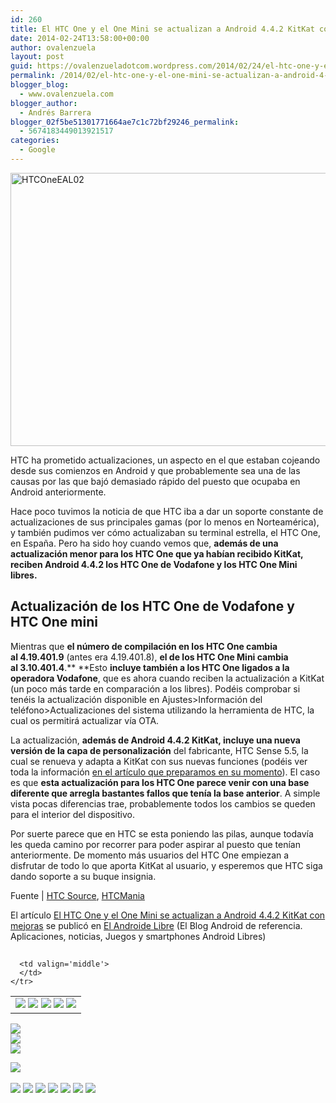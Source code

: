 ```yaml
---
id: 260
title: El HTC One y el One Mini se actualizan a Android 4.4.2 KitKat con mejoras
date: 2014-02-24T13:58:00+00:00
author: ovalenzuela
layout: post
guid: https://ovalenzueladotcom.wordpress.com/2014/02/24/el-htc-one-y-el-one-mini-se-actualizan-a-android-4-4-2-kitkat-con-mejoras
permalink: /2014/02/el-htc-one-y-el-one-mini-se-actualizan-a-android-4-4-2-kitkat-con-mejoras.html
blogger_blog:
  - www.ovalenzuela.com
blogger_author:
  - Andrés Barrera
blogger_02f5be51301771664ae7c1c72bf29246_permalink:
  - 5674183449013921517
categories:
  - Google
---
```

[<img class="aligncenter size-large wp-image-108468" alt="HTCOneEAL02" src="http://www.elandroidelibre.com/wp-content/uploads/2013/08/HTCOneEAL02-660x437.png" width="660" height="437" />](http://www.elandroidelibre.com/wp-content/uploads/2013/08/HTCOneEAL02.png)

HTC ha prometido actualizaciones, un aspecto en el que estaban cojeando desde sus comienzos en Android y que probablemente sea una de las causas por las que bajó demasiado rápido del puesto que ocupaba en Android anteriormente.

Hace poco tuvimos la noticia de que HTC iba a dar un soporte constante de actualizaciones de sus principales gamas (por lo menos en Norteamérica), y también pudimos ver cómo actualizaban su terminal estrella, el HTC One, en España. Pero ha sido hoy cuando vemos que, **además de una actualización menor para los HTC One que ya habían recibido KitKat, reciben Android 4.4.2 los HTC One de Vodafone y los HTC One Mini libres.**

## Actualización de los HTC One de Vodafone y HTC One mini

Mientras que **el número de compilación en los HTC One cambia al 4.19.401.9** (antes era 4.19.401.8), **el de los HTC One Mini cambia al 3.10.401.4**.** **Esto **incluye también a los HTC One ligados a la operadora Vodafone**, que es ahora cuando reciben la actualización a KitKat (un poco más tarde en comparación a los libres). Podéis comprobar si tenéis la actualización disponible en Ajustes>Información del teléfono>Actualizaciones del sistema utilizando la herramienta de HTC, la cual os permitirá actualizar vía OTA.

La actualización, **además de Android 4.4.2 KitKat, incluye una nueva versión de la capa de personalización** del fabricante, HTC Sense 5.5, la cual se renueva y adapta a KitKat con sus nuevas funciones (podéis ver toda la información <a href="http://www.elandroidelibre.com/2014/01/htc-one-se-actualiza-oficialmente-a-android-4-4-2-kitkat-en-espana.html" target="_blank">en el artículo que preparamos en su momento</a>). El caso es que **esta actualización para los HTC One parece venir con una base diferente que arregla bastantes fallos que tenía la base anterior**. A simple vista pocas diferencias trae, probablemente todos los cambios se queden para el interior del dispositivo.

Por suerte parece que en HTC se esta poniendo las pilas, aunque todavía les queda camino por recorrer para poder aspirar al puesto que tenían anteriormente. De momento más usuarios del HTC One empiezan a disfrutar de todo lo que aporta KitKat al usuario, y esperemos que HTC siga dando soporte a su buque insignia.

Fuente | <a href="http://htcsource.com/2014/02/htc-one-android-4-4-2-update-rolling-out-across-western-europe/" target="_blank">HTC Source</a>, <a href="http://www.htcmania.com/showthread.php?t=764887" target="_blank">HTCMania</a>

El artículo [El HTC One y el One Mini se actualizan a Android 4.4.2 KitKat con mejoras](http://www.elandroidelibre.com/2014/02/el-htc-one-y-el-one-mini-se-actualizan-a-android-4-4-2-kitkat-con-mejoras.html) se publicó en [El Androide Libre](http://www.elandroidelibre.com) (El Blog Android de referencia. Aplicaciones, noticias, Juegos y smartphones Android Libres)


<img width="1" height="1" src="http://rss.feedsportal.com/c/34005/f/617036/s/377a8391/sc/15/mf.gif" border="0" /> 

<div>
  <table border='0'>
    <tr>
      <td valign='middle'>
        <a href="http://share.feedsportal.com/share/twitter/?u=http%3A%2F%2Fwww.elandroidelibre.com%2F2014%2F02%2Fel-htc-one-y-el-one-mini-se-actualizan-a-android-4-4-2-kitkat-con-mejoras.html&t=El+HTC+One+y+el+One+Mini+se+actualizan+a+Android+4.4.2+KitKat+con+mejoras" target="_blank"><img src="http://res3.feedsportal.com/social/twitter.png" border="0" /></a> <a href="http://share.feedsportal.com/share/facebook/?u=http%3A%2F%2Fwww.elandroidelibre.com%2F2014%2F02%2Fel-htc-one-y-el-one-mini-se-actualizan-a-android-4-4-2-kitkat-con-mejoras.html&t=El+HTC+One+y+el+One+Mini+se+actualizan+a+Android+4.4.2+KitKat+con+mejoras" target="_blank"><img src="http://res3.feedsportal.com/social/facebook.png" border="0" /></a> <a href="http://share.feedsportal.com/share/linkedin/?u=http%3A%2F%2Fwww.elandroidelibre.com%2F2014%2F02%2Fel-htc-one-y-el-one-mini-se-actualizan-a-android-4-4-2-kitkat-con-mejoras.html&t=El+HTC+One+y+el+One+Mini+se+actualizan+a+Android+4.4.2+KitKat+con+mejoras" target="_blank"><img src="http://res3.feedsportal.com/social/linkedin.png" border="0" /></a> <a href="http://share.feedsportal.com/share/gplus/?u=http%3A%2F%2Fwww.elandroidelibre.com%2F2014%2F02%2Fel-htc-one-y-el-one-mini-se-actualizan-a-android-4-4-2-kitkat-con-mejoras.html&t=El+HTC+One+y+el+One+Mini+se+actualizan+a+Android+4.4.2+KitKat+con+mejoras" target="_blank"><img src="http://res3.feedsportal.com/social/googleplus.png" border="0" /></a> <a href="http://share.feedsportal.com/share/email/?u=http%3A%2F%2Fwww.elandroidelibre.com%2F2014%2F02%2Fel-htc-one-y-el-one-mini-se-actualizan-a-android-4-4-2-kitkat-con-mejoras.html&t=El+HTC+One+y+el+One+Mini+se+actualizan+a+Android+4.4.2+KitKat+con+mejoras" target="_blank"><img src="http://res3.feedsportal.com/social/email.png" border="0" /></a>
      </td>
      
      <td valign='middle'>
      </td>
    </tr>
  </table>
</div>

[<img src="http://da.feedsportal.com/r/187558164362/u/49/f/617036/c/34005/s/377a8391/sc/15/rc/1/rc.img" border="0" />](http://da.feedsportal.com/r/187558164362/u/49/f/617036/c/34005/s/377a8391/sc/15/rc/1/rc.htm)  
[<img src="http://da.feedsportal.com/r/187558164362/u/49/f/617036/c/34005/s/377a8391/sc/15/rc/2/rc.img" border="0" />](http://da.feedsportal.com/r/187558164362/u/49/f/617036/c/34005/s/377a8391/sc/15/rc/2/rc.htm)  
[<img src="http://da.feedsportal.com/r/187558164362/u/49/f/617036/c/34005/s/377a8391/sc/15/rc/3/rc.img" border="0" />](http://da.feedsportal.com/r/187558164362/u/49/f/617036/c/34005/s/377a8391/sc/15/rc/3/rc.htm)

[<img src="http://da.feedsportal.com/r/187558164362/u/49/f/617036/c/34005/s/377a8391/a2.img" border="0" />](http://da.feedsportal.com/r/187558164362/u/49/f/617036/c/34005/s/377a8391/a2.htm)
<img width="1" height="1" src="http://pi.feedsportal.com/r/187558164362/u/49/f/617036/c/34005/s/377a8391/a2t.img" border="0" /> 

<div>
  <a href="http://feeds.feedburner.com/~ff/elandroidelibre?a=QQEiIgvR7bc:qH1OR73H3o4:ecdYMiMMAMM"><img src="http://feeds.feedburner.com/~ff/elandroidelibre?d=ecdYMiMMAMM" border="0" /></a> <a href="http://feeds.feedburner.com/~ff/elandroidelibre?a=QQEiIgvR7bc:qH1OR73H3o4:V_sGLiPBpWU"><img src="http://feeds.feedburner.com/~ff/elandroidelibre?i=QQEiIgvR7bc:qH1OR73H3o4:V_sGLiPBpWU" border="0" /></a> <a href="http://feeds.feedburner.com/~ff/elandroidelibre?a=QQEiIgvR7bc:qH1OR73H3o4:7Q72WNTAKBA"><img src="http://feeds.feedburner.com/~ff/elandroidelibre?d=7Q72WNTAKBA" border="0" /></a> <a href="http://feeds.feedburner.com/~ff/elandroidelibre?a=QQEiIgvR7bc:qH1OR73H3o4:dnMXMwOfBR0"><img src="http://feeds.feedburner.com/~ff/elandroidelibre?d=dnMXMwOfBR0" border="0" /></a> <a href="http://feeds.feedburner.com/~ff/elandroidelibre?a=QQEiIgvR7bc:qH1OR73H3o4:yIl2AUoC8zA"><img src="http://feeds.feedburner.com/~ff/elandroidelibre?d=yIl2AUoC8zA" border="0" /></a> <a href="http://feeds.feedburner.com/~ff/elandroidelibre?a=QQEiIgvR7bc:qH1OR73H3o4:qj6IDK7rITs"><img src="http://feeds.feedburner.com/~ff/elandroidelibre?d=qj6IDK7rITs" border="0" /></a> <a href="http://feeds.feedburner.com/~ff/elandroidelibre?a=QQEiIgvR7bc:qH1OR73H3o4:I9og5sOYxJI"><img src="http://feeds.feedburner.com/~ff/elandroidelibre?d=I9og5sOYxJI" border="0" /></a>
</div>

<img src="http://feeds.feedburner.com/~r/elandroidelibre/~4/QQEiIgvR7bc" height="1" width="1" />